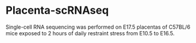 # Placenta-scRNAseq
Single-cell RNA sequencing was performed on E17.5 placentas of C57BL/6 mice
exposed to 2 hours of daily restraint stress from E10.5 to E16.5.